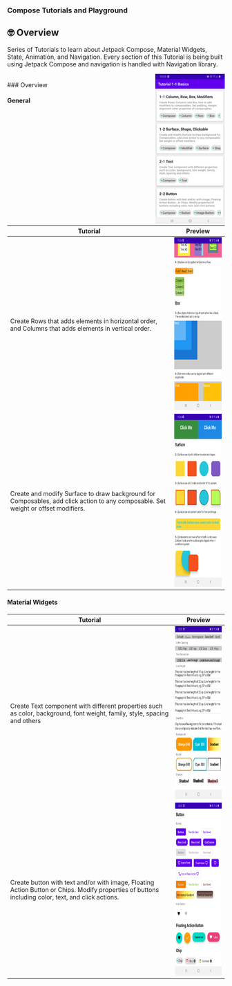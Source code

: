 ### Compose Tutorials and Playground



## 🤓 Overview
Series of Tutorials to learn about Jetpack Compose, Material Widgets, State, Animation, 
and  Navigation.
Every section of this Tutorial is being built using Jetpack Compose and navigation is handled
with Navigation library.

<img src="/./screenshots/tutorial-list.jpg" align="right" width="32%"/>


<br>
### Overview

#### General
|Tutorial|Preview|
|-------|-------|
|Create Rows that adds elements in horizontal order, and Columns that adds elements in vertical order.|<img src ="/./screenshots/tutorial1-1.jpg" width=214 height=400> |
|Create and modify Surface to draw background for Composables, add click action to any composable. Set weight or offset modifiers.|<img src ="/./screenshots/tutorial1-2.jpg" width=214 height=400> |

#### Material Widgets
|Tutorial|Preview|
|-------|-------|
|Create Text component with different properties such as color, background, font weight, family, style, spacing and others|<img src ="/./screenshots/tutorial2-1.jpg" width=214 height=400> |
|Create button with text and/or with image, Floating Action Button  or Chips. Modify properties of buttons including color, text, and click actions.|<img src ="/./screenshots/tutorial2-2.jpg" width=214 height=400> |